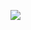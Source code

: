 [![](https://gray-main-toad-36.mypinata.cloud/ipfs/QmYG8cch9aJb4ohU1eXPdxjzf5znMF8y7CGTVZZfnDHyzo)](https://app.moondao.com)